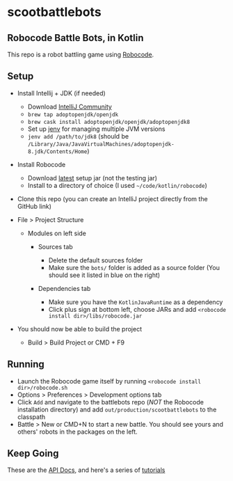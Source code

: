 # scootbattlebots
Robocode Battle Bots, in Kotlin
-----

This repo is a robot battling game using [Robocode](https://robocode.sourceforge.io/).

Setup
---

- Install Intellij + JDK (if needed)
  - Download [IntelliJ Community](https://www.jetbrains.com/idea/download/#section=mac)
  - `brew tap adoptopenjdk/openjdk`
  - `brew cask install adoptopenjdk/openjdk/adoptopenjdk8`
  - Set up [jenv](https://developer.bring.com/blog/configuring-jenv-the-right-way/) for managing multiple JVM versions
  - `jenv add /path/to/jdk8` (should be `/Library/Java/JavaVirtualMachines/adoptopenjdk-8.jdk/Contents/Home`)

- Install Robocode
  - Download [latest](https://sourceforge.net/projects/robocode/files/robocode/) setup jar (not the testing jar)
  - Install to a directory of choice (I used `~/code/kotlin/robocode`)

- Clone this repo (you can create an IntelliJ project directly from the GitHub link)

- File > Project Structure
    - Modules on left side
      - Sources tab
        - Delete the default sources folder
        - Make sure the `bots/` folder is added as a source folder (You should see it listed in blue on the right) 

      - Dependencies tab
          - Make sure you have the `KotlinJavaRuntime` as a dependency
          - Click plus sign at bottom left, choose JARs and add  `<robocode install dir>/libs/robocode.jar`

- You should now be able to build the project
  - Build > Build Project or CMD + F9

Running
----
- Launch the Robocode game itself by running `<robocode install dir>/robocode.sh`
- Options > Preferences > Development options tab
- Click `Add` and navigate to the battlebots repo (*NOT* the Robocode installation directory) and add `out/production/scootbattlebots` to the classpath
- Battle > New or CMD+N to start a new battle. You should see yours and others' robots in the packages on the left. 

Keep Going
----

These are the [API Docs](https://robocode.sourceforge.io/docs/robocode/), and here's a series of [tutorials](http://mark.random-article.com/weber/java/robocode/)
